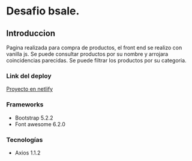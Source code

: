 # Desafio bsale.
## Introduccion

Pagina realizada para compra de productos, el front end se realizo con vanilla js.
Se puede consultar productos por su nombre y arrojara coincidencias parecidas.
Se puede filtrar los productos por su categoria.

### Link del deploy
[Proyecto en netlify](https://wonderful-gecko-eea1f2.netlify.app/ "Proyecto en netlify")

### Frameworks
- Bootstrap 5.2.2
- Font awesome 6.2.0

### Tecnologías
- Axios 1.1.2